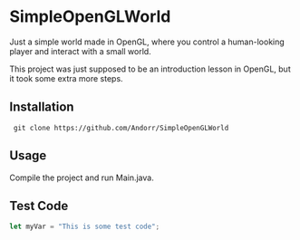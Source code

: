# SimpleOpenGLWorld
Just a simple world made in OpenGL, where you control a human-looking player and interact with a small world.

This project was just supposed to be an introduction lesson in OpenGL, but it took some extra more steps.

## Installation
```
 git clone https://github.com/Andorr/SimpleOpenGLWorld
```

## Usage
Compile the project and run Main.java.

## Test Code
```javascript
let myVar = "This is some test code";
```

